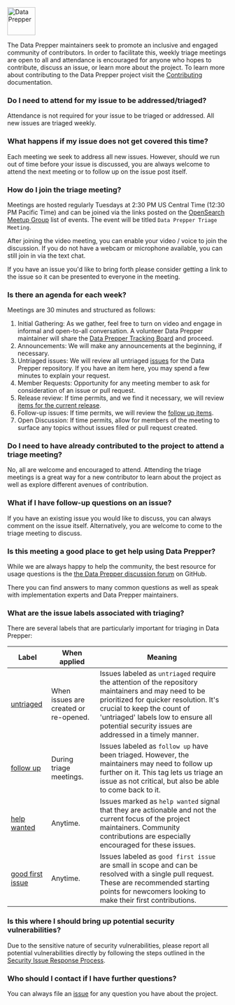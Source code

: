 <img src="https://raw.githubusercontent.com/opensearch-project/data-prepper/main/docs/images/DataPrepper_auto.svg" height="64px" alt="Data Prepper">

The Data Prepper maintainers seek to promote an inclusive and engaged community of contributors.
In order to facilitate this, weekly triage meetings are open to all and attendance is encouraged for anyone who hopes to contribute, discuss an issue, or learn more about the project.
To learn more about contributing to the Data Prepper project visit the [Contributing](./CONTRIBUTING.md) documentation.

### Do I need to attend for my issue to be addressed/triaged?

Attendance is not required for your issue to be triaged or addressed.
All new issues are triaged weekly.

### What happens if my issue does not get covered this time?

Each meeting we seek to address all new issues.
However, should we run out of time before your issue is discussed, you are always welcome to attend the next meeting or to follow up on the issue post itself.

### How do I join the triage meeting?

Meetings are hosted regularly Tuesdays at 2:30 PM US Central Time (12:30 PM Pacific Time) and can be joined via the links posted on the [OpenSearch Meetup Group](https://www.meetup.com/opensearch/events/) list of events.
The event will be titled `Data Prepper Triage Meeting`.

After joining the video meeting, you can enable your video / voice to join the discussion.
If you do not have a webcam or microphone available, you can still join in via the text chat.

If you have an issue you'd like to bring forth please consider getting a link to the issue so it can be presented to everyone in the meeting.

### Is there an agenda for each week?

Meetings are 30 minutes and structured as follows:

1. Initial Gathering: As we gather, feel free to turn on video and engage in informal and open-to-all conversation. A volunteer Data Prepper maintainer will share the [Data Prepper Tracking Board](https://github.com/orgs/opensearch-project/projects/82/) and proceed.
2. Announcements: We will make any announcements at the beginning, if necessary.
3. Untriaged issues: We will review all untriaged [issues](https://github.com/orgs/opensearch-project/projects/82/views/6) for the Data Prepper repository. If you have an item here, you may spend a few minutes to explain your request.
4. Member Requests: Opportunity for any meeting member to ask for consideration of an issue or pull request.
5. Release review: If time permits, and we find it necessary, we will review [items for the current release](https://github.com/orgs/opensearch-project/projects/82/views/14).
6. Follow-up issues: If time permits, we will review the [follow up items](https://github.com/orgs/opensearch-project/projects/82/views/18).
7. Open Discussion: If time permits, allow for members of the meeting to surface any topics without issues filed or pull request created.

### Do I need to have already contributed to the project to attend a triage meeting?

No, all are welcome and encouraged to attend.
Attending the triage meetings is a great way for a new contributor to learn about the project as well as explore different avenues of contribution.

### What if I have follow-up questions on an issue?

If you have an existing issue you would like to discuss, you can always comment on the issue itself.
Alternatively, you are welcome to come to the triage meeting to discuss.

### Is this meeting a good place to get help using Data Prepper?

While we are always happy to help the community, the best resource for usage questions is the [the Data Prepper discussion forum](https://github.com/opensearch-project/data-prepper/discussions) on GitHub.

There you can find answers to many common questions as well as speak with implementation experts and Data Prepper maintainers.

### What are the issue labels associated with triaging?

There are several labels that are particularly important for triaging in Data Prepper:

| Label | When applied | Meaning |
| ----- | ------------ | ------- |
| [untriaged](https://github.com/opensearch-project/data-prepper/labels/untriaged) | When issues are created or re-opened. | Issues labeled as `untriaged` require the attention of the repository maintainers and may need to be prioritized for quicker resolution. It's crucial to keep the count of 'untriaged' labels low to ensure all potential security issues are addressed in a timely manner. |
| [follow up](https://github.com/opensearch-project/data-prepper/labels/follow%20up) | During triage meetings. | Issues labeled as `follow up` have been triaged. However, the maintainers may need to follow up further on it. This tag lets us triage an issue as not critical, but also be able to come back to it.
| [help wanted](https://github.com/opensearch-project/data-prepper/labels/help%20wanted) | Anytime. | Issues marked as `help wanted` signal that they are actionable and not the current focus of the project maintainers. Community contributions are especially encouraged for these issues. |
| [good first issue](https://github.com/opensearch-project/data-prepper/labels/good%20first%20issue) | Anytime. | Issues labeled as `good first issue` are small in scope and can be resolved with a single pull request. These are recommended starting points for newcomers looking to make their first contributions. |


### Is this where I should bring up potential security vulnerabilities?

Due to the sensitive nature of security vulnerabilities, please report all potential vulnerabilities directly by following the steps outlined in the [Security Issue Response Process](https://github.com/opensearch-project/data-prepper/security/policy).

### Who should I contact if I have further questions?

You can always file an [issue](https://github.com/opensearch-project/data-prepper/issues/new/choose) for any question you have about the project.
